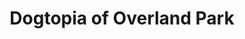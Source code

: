 ---
title: "Dogtopia of Overland Park"
url: /overland-park/dogtopia-of-overland-park/
shop: pet grooming
---